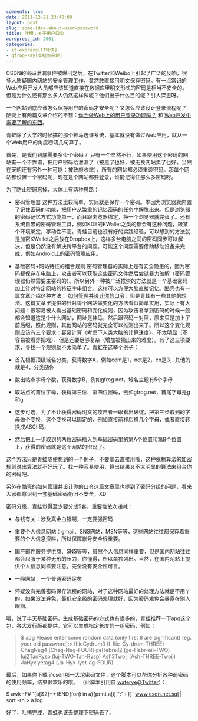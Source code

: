 ```yaml
---
comments: true
date: 2011-12-21 23:40:00
layout: post
slug: some-idea-about-user-password
title: 吐槽：关于用户口令
wordpress_id: 2001
categories:
- it-express[IT特快]
- gfrog-say[青蛙的杂烩]
---
```


CSDN的密码泄漏事件被爆出之后，在Twitter和Weibo上引起了广泛的反响，很多人质疑国内网站的安全管理工作，竟然敢直接用明文保存密码。有一点常识的Web应用开发人员都应该知道直接在数据库里明文形式的密码是相当不安全的。但是为什么还有那么多人仍然这样做呢？他们出于什么目的呢？引人深思呀。







一个网站到底应该怎么保存用户的密码才安全呢？又怎么应该设计登录流程呢？ 酷壳上有两篇文章介绍的不错：[你会做Web上的用户登录功能吗？](http://coolshell.cn/articles/5353.html) 和 [Web开发中需要了解的东西](http://coolshell.cn/articles/6043.html)。







青蛙除了大学的时候搞的那个神马选课系统，基本就没有做过Web应用，就从一个Web用户的角度唠叨几句算了。







首先，是我们到底需要多少个密码？ 只有一个显然不行，如果使用这个密码的网站有一个不靠谱，把用户密码给泄漏了（被黑了也好，被无良网站卖了也好，当然在天朝还有另外一种可能：被政府收缴），所有的网站都必须重设密码。那每个网站都设置一个密码呢，现在是个网站都要登录，谁能记得住那么多密码呀。




为了防止密码忘掉，大体上有两种思路：



	
  * 密码管理器
这种方法比较简单，实际就是保存一个密码。本因为浏览器就内置了记住密码的功能，把用户从繁重的记忆密码的任务中解脱出来。但是浏览器的密码记忆方式功能单一，而且跟浏览器绑定，换一个浏览器就完蛋了。还有系统自带的密码管理工具，例如KDE的KWallet之类的都会有这种问题，跟某个环境绑定，移动性不高。青蛙目前也没有好的实践经验，可以想到的方法就是加密KWallet之后放在Dropbox上，这样多台电脑之间的密码同步可以解决，但是仍然没有解决跨平台的问题。可能这个问题需要借助移动设备来完成，例如Android上的密码管理应用。

	
  * 基础密码+网站特征的组合规则
密码管理器的实际上是有安全隐患的，因为密码都保存在电脑上，攻击者可以获取这些密码文件然后尝试暴力破解（密码管理器仍然需要主密码的）。所以另外一种被广泛推崇的方法就是一个基础密码加上针对特定网站的特征字串组合。这样可以方便大脑直接记忆。酷壳也有一篇文章介绍这种方法： [如何管理并设计你的口令](http://coolshell.cn/articles/2428.html)，但是青蛙有一些其他的想法。这篇文章里提供的针对每个网站做变化的方法看似简单实用，实际上有大问题：很容易被人看出基础密码和变化规则，因为攻击者拿到密码的时候一般都会知道这是个什么网站，网址是神马，然后跟密码一对照，原来只是加上了前后缀，照此规则，其他网站的密码就完全可以推测出来了。所以这个变化规则应该有三个要求：容易计算（考虑下人类大脑的计算速度）、不太明显（不容易被看穿把戏）、但是还要足够复杂（增加被猜出来的难度）。有了这三项要求，寻找一个规则就不太简单了。青蛙在这举个例子：





	
  * 首先根据顶级域名分类，获得数字A，例如com是1，net是2，cn是3，其他的就是4，分类随你

	
  * 数出站点字母个数，获得数字B，例如gfrog.net，域名主题有5个字母

	
  * 取站点的首位字母，获得第三位、第四位密码，例如gfrog.net，首尾字母是g和g

	
  * 这步可选，为了不让获得密码明文的攻击者一眼看出破绽，把第三步取到的字母做个变换，这个变换可以固定的，例如直接前移后移几个字母，或者直接转换成ASCII码，

	
  * 然后把上一步取到的两位密码插入到基础密码里的第A个位置和第B个位置上，获得的密码就是这个网站的密码了。




这个方法只是青蛙随便想到的一个例子，不要拿去直接用哦，这种依赖算法的加密规则说出算法就不好玩了。找一种容易使用，算出结果又不太明显的算法来组合你的密码吧。






另外在酷壳的[如何管理并设计你的口令](http://coolshell.cn/articles/2428.html)这篇文章里也提到了密码分级的问题，看来大家都意识到一套基础密码仍旧不安全，XD




密码分级，青蛙觉得至少要分成5套，重要性依次递减：



	
  * 与钱有关：涉及真金白银啊，一定要强密码

	
  * 重要个人信息网站：gmail、SNS网站，MSN等等，这些网站往往都保存着重要的个人信息资料，所以保障帐号安全很重要。

	
  * 国产邮件服务提供商、SNS等等，虽然个人信息同样重要，但是国内网站往往都会屈服于某种无形的压力，你懂得，所以单独列出。当然，在国内网站上提供个人信息同样要注意，完全没有安全性可言。

	
  * 一般网站，一个普通密码足矣

	
  * 怀疑没有完善密码保存流程的网站，对于这种网站最好的处理方法就是不用丫的，如果没法避免，最低安全级的密码处理就好，因为密码难免会暴露在别人眼前。







哦，说了半天基础密码，生成基础密码的方式也有很多的，青蛙推荐一下apg这个包，各大发行版都提供，它可以生成指定长度的一组密码，例如：


> $ apg
Please enter some random data (only first 8 are significant)
(eg. your old password):>
IflicCydrum3 (I-flic-Cy-drum-THREE)
ChagNeg4 (Chag-Neg-FOUR)
geHebreil2 (ge-Hebr-eil-TWO)
luj2TanRysp (luj-TWO-Tan-Rysp)
Ash3Twoij (Ash-THREE-Twoij)
JaHyxlyetag4 (Ja-Hyx-lyet-ag-FOUR)









最后，如果你下载了csdn那一大坨密码文件，这个脚本可以帮你分析各种弱密码的使用频率，结果很欢乐的哦。
（此脚本引用自 [waterye@Twitter](https://twitter.com/#!/hmsea)）：




$ awk -F# '{a[$2]++}END{for(i in a){print a[i] ":" i }}' www.csdn.net.sql | sort -rn > a.log







好了，吐槽完成，青蛙也该去整理下密码去了。
